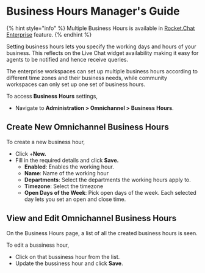 # Business Hours Manager's Guide

{% hint style="info" %}
Multiple Business Hours is available in  [Rocket.Chat Enterprise](../../setup-and-administer-rocket.chat/enterprise-edition-trial/) feature.
{% endhint %}

Setting business hours lets you specify the working days and hours of your business. This reflects on the Live Chat widget availability making it easy for agents to be notified and hence receive queries.

The enterprise workspaces can set up multiple business hours according to different time zones and their business needs, while community workspaces can only set up one set of business hours.

To access **Business** **Hours** settings,&#x20;

* Navigate to **Administration > Omnichannel > Business** **Hours**.

## Create New Omnichannel Business Hours

To create a new business hour,

* Click +**New.**
* Fill in the required details and click **Save.**
  * **Enabled**: Enables the working hour.
  * **Name**: Name of the working hour
  * **Departments**: Select the departments the working hours apply to.
  * **Timezone**: Select the timezone
  * **Open Days of the Week**: Pick open days of the week. Each selected day lets you set an open and close time.

## View and Edit Omnichannel Business Hours

On the Business Hours page, a list of all the created business hours is seen.&#x20;

To edit a bussiness hour,

* Click on that bussiness hour from the list.
* Update the bussiness hour and click **Save**.
